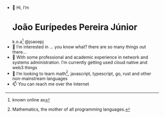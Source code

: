 - 👋 Hi, I’m <h1>João Eurípedes Pereira Júnior</h1> k.o.a[^1] @joaoepj
- 👀 I’m interested in ... you know what? there are so many things out there...
- 🌱 With some professional and academic experience in network and systems administration. I’m currently getting used cloud native and web3 things
- 💞️ I’m looking to learn math[^2], javascript, typescript, go, rust and other non-mainstream languages
- 📫 You can reach me over the Internet

[^1]: known online as
[^2]: Mathematics, the mother of all programming languages.

<!---
joaoepj/joaoepj is a ✨ special ✨ repository because its `README.md` (this file) appears on your GitHub profile.
You can click the Preview link to take a look at your changes.
--->
